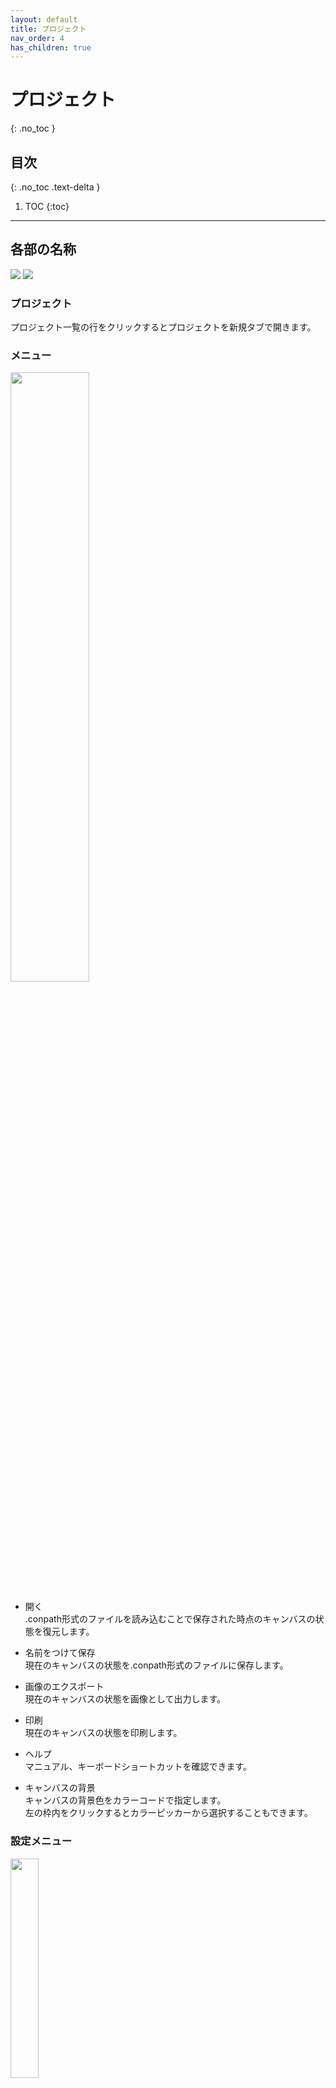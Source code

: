 ```yaml
---
layout: default
title: プロジェクト
nav_order: 4
has_children: true
---
```


# プロジェクト
{: .no_toc }

## 目次
{: .no_toc .text-delta }

1. TOC
{:toc}

---

## 各部の名称

<img src="../../assets/images/projects/1.png">
<img src="../../assets/images/projects/2.png">

### プロジェクト

プロジェクト一覧の行をクリックするとプロジェクトを新規タブで開きます。

### メニュー

<img src="../../assets/images/projects/3.png" width="50%">

- 開く  
  .conpath形式のファイルを読み込むことで保存された時点のキャンバスの状態を復元します。

- 名前をつけて保存  
  現在のキャンバスの状態を.conpath形式のファイルに保存します。

- 画像のエクスポート  
  現在のキャンバスの状態を画像として出力します。

- 印刷  
  現在のキャンバスの状態を印刷します。

- ヘルプ  
  マニュアル、キーボードショートカットを確認できます。

- キャンバスの背景  
  キャンバスの背景色をカラーコードで指定します。  
  左の枠内をクリックするとカラーピッカーから選択することもできます。

### 設定メニュー

<img src="../../assets/images/projects/4.png" width="30%">

- プロジェクト設定  
  プロジェクトの工期を設定します。

- 休日設定  
  プロジェクト全体の休日を設定します。  

- プロジェクトを削除する  
  プロジェクトを削除します。

### ツールボックス

<img src="../../assets/images/projects/5.png" width="15%">

- − 、＋ボタン  
  キャンバスを拡大/縮小します。

- 倍率表示ボタン  
  〇〇%部分をクリックすると拡大/縮小をリセットします。

<img src="../../assets/images/projects/6.png" width="10%">

- 元に戻す（アンドゥ）  
  直前に行った操作を取り消して元に戻します。

- やり直し（リドゥ）  
  アンドゥで取り消した操作をもう一度実行します。

### ツールバー

<img src="../../assets/images/projects/7.png" width="5%">

- ロック  
描画後も使用中のツールを選択したままにします。

<img src="../../assets/images/projects/8.png" width="5%">

- 手のひら  
キャンバスのスクロールを行います。

<img src="../../assets/images/projects/9.png" width="5%">

- 選択  
キャンバス内の要素を選択します。  
要素を選択状態にすると以下の操作を行うことができます。  
  ・単一または複数要素の移動  
  ・単一または複数要素の削除  
  ・単一または複数要素の複製  
  ・ダブルクリックまたはエンターキー：テキストの編集  
  ・単一要素の編集  
  ・[タスクの作成・編集]({% link projects/task/index.md %})  
  ・[マイルストーンの作成・編集]({% link projects/milestone/index.md %})  
  ・[ネットワーク線の作成・編集]({% link projects/dependence/index.md %})

<img src="../../assets/images/projects/10.png" width="5%">

- タスク  
タスクを新規作成します。

<img src="../../assets/images/projects/11.png" width="5%">

- マイルストーン  
マイルストーンを新規作成します。

<img src="../../assets/images/projects/12.png" width="5%">

- 図形  
図形を挿入します。

<img src="../../assets/images/projects/13.png" width="5%">

- テキスト  
テキストを挿入します。

<img src="../../assets/images/projects/14.png" width="5%">

- 画像を挿入  
画像を挿入します。

<img src="../../assets/images/projects/15.png" width="5%">

- レーザーポインター  
キャンバス内にレーザポインターを描画します。

<img src="../../assets/images/projects/16.png" width="5%">

- 消しゴム  
キャンバス内のアイテムを削除します。

### サイドバー

<img src="../../assets/images/projects/17.png" width="30%">

- サイドバー  
  選択された図形の詳細情報や編集可能項目が表示されます。

<img src="../../assets/images/projects/18.png" width="5%">

- ライブラリ  
  使用頻度の高いアイテムをライブラリに登録し、任意のタイミングでキャンバス上に貼り付けることができます。

<img src="../../assets/images/projects/19.png" width="5%">

- コメント  
  組織内のメンバーとコメントのやり取りをすることができます。

### 行ヘッダー

見出しを入力したり、行の高さを編集したりすることができます。

### キャンバス

[プロジェクトの管理]({% link projects/manage-project/index.md %})で設定した範囲のカレンダーが生成されます。今日の日付は水色の線で表示されます。  
今日の日付が画面外にあるとき、[本日]ボタンをクリックすると今日の日付が画面内に表示されるようキャンバスがスクロールされます。

<img src="../../assets/images/projects/20.png" width="40%">

{: .warning }
ページを離れるときにこのようなメッセージが出ることがあります。このページを離れるを選択すると変更した内容が保存されないため、
内容を保存したい場合はキャンセルを選択してください。